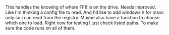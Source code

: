 This handles the knowing of where FF8 is on the drive. Needs improved. Like I'm thinking a config file to read. And I'd
like to add windows.h for msvc only so i can read from the registry. Maybe also have a function to choose which one to
load. Right now for testing I just check listed paths. To make sure the code runs on all of them.